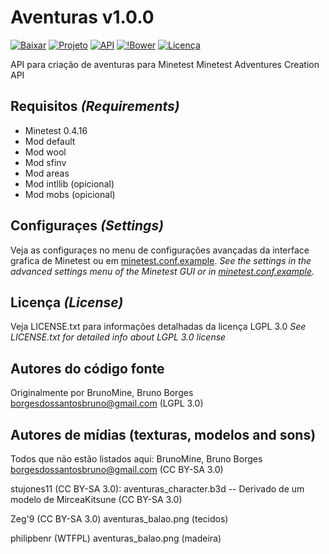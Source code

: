 Aventuras v1.0.0
================

[![Baixar](https://img.shields.io/github/tag/BrunoMine/aventuras.svg?style=flat-square&label=release)](https://github.com/BrunoMine/aventuras/archive/master.zip)
[![Projeto](https://img.shields.io/badge/Git-Projeto-green.svg)](https://github.com/BrunoMine/aventuras)
[![API](https://img.shields.io/badge/API-Projeto-green.svg)](https://github.com/BrunoMine/aventuras/blob/master/API.txt)
[![!Bower](https://img.shields.io/badge/Bower-Projeto-green.svg)](https://minetest-bower.herokuapp.com/mods/aventuras)
[![Licença](https://img.shields.io/badge/Licença-LGPL_v3.0-blue.svg)](https://github.com/BrunoMine/aventuras/blob/master/LICENSE.txt)

API para criação de aventuras para Minetest
Minetest Adventures Creation API

## Requisitos _(Requirements)_
* Minetest 0.4.16
* Mod default
* Mod wool
* Mod sfinv
* Mod areas
* Mod intllib (opicional)
* Mod mobs (opicional)

## Configuraçes _(Settings)_
Veja as configuraçes no menu de configurações avançadas da interface grafica de Minetest ou em [minetest.conf.example](https://github.com/BrunoMine/aventuras/blob/master/minetest.conf.example).
_See the settings in the advanced settings menu of the Minetest GUI or in [minetest.conf.example](https://github.com/BrunoMine/aventuras/blob/master/minetest.conf.example)._

## Licença _(License)_
Veja LICENSE.txt para informações detalhadas da licença LGPL 3.0
_See LICENSE.txt for detailed info about LGPL 3.0 license_

Autores do código fonte
-----------------------
Originalmente por BrunoMine, Bruno Borges <borgesdossantosbruno@gmail.com> (LGPL 3.0)

Autores de mídias (texturas, modelos and sons)
----------------------------------------------
Todos que não estão listados aqui:
BrunoMine, Bruno Borges <borgesdossantosbruno@gmail.com> (CC BY-SA 3.0)

stujones11 (CC BY-SA 3.0):
  aventuras_character.b3d -- Derivado de um modelo de MirceaKitsune (CC BY-SA 3.0)

Zeg'9 (CC BY-SA 3.0)
	aventuras_balao.png (tecidos)

philipbenr (WTFPL)
	aventuras_balao.png (madeira)
